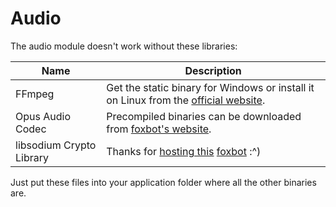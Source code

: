 ﻿# Audio
The audio module doesn't work without these libraries:

| Name | Description |
| --- | --- |
| FFmpeg | Get the static binary for Windows or install it on Linux from the [official website](https://ffmpeg.org/download.html).
| Opus Audio Codec | Precompiled binaries can be downloaded from [foxbot's website](https://discord.foxbot.me/binaries/opus).
| libsodium Crypto Library | Thanks for [hosting this](https://discord.foxbot.me/binaries/libsodium) [foxbot](https://github.com/foxbot) :^)

Just put these files into your application folder where all the other binaries are.